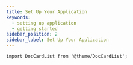 ```yaml
---
title: Set Up Your Application
keywords:
  - setting up application
  - getting started
sidebar_position: 2
sidebar_label: Set Up Your Application
---
```


```mdx-code-block
import DocCardList from '@theme/DocCardList';
```

<DocCardList />

